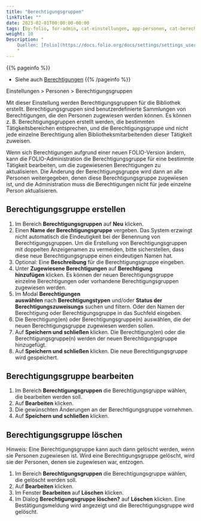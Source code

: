 ```yaml
---
title: "Berechtigungsgruppen"
linkTitle: ""
date: 2023-02-01T00:00:00-00:00
tags: [by-folio, for-admin, cat-einstellungen, app-personen, cat-berechtigungen]
weight: 10
Description: "
    Quellen: [Folio](https://docs.folio.org/docs/settings/settings_users/settings_users/#settings--users--permission-sets) & [GBV](https://info.gbv.de/display/FOLIOGBVEXTERN/Einstellungen+%28Personen%29%3A+Berechtigungsgruppen)
    "
---
```


{{% pageinfo %}}
* Siehe auch [Berechtigungen](https://info.gbv.de/display/FOLIOGBVEXTERN/Berechtigungen)
{{% /pageinfo %}}

Einstellungen > Personen > Berechtigungsgruppen

Mit dieser Einstellung werden Berechtigungsgruppen für die Bibliothek erstellt. Berechtigungsgruppen sind benutzerdefinierte Sammlungen von Berechtigungen, die den Personen zugewiesen werden können. Es können z. B. Berechtigungsgruppen erstellt werden, die bestimmten Tätigkeitsbereichen entsprechen, und die Berechtigungsgruppe und nicht jede einzelne Berechtigung allen Bibliotheksmitarbeitenden dieser Tätigkeit zuweisen.

Wenn sich Berechtigungen aufgrund einer neuen FOLIO-Version ändern, kann die FOLIO-Administration die Berechtigungsgruppe für eine bestimmte Tätigkeit bearbeiten, um die zugewiesenen Berechtigungen zu aktualisieren. Die Änderung der Berechtigungsgruppe wird dann an alle Personen weitergegeben, denen diese Berechtigungsgruppe zugewiesen ist, und die Administration muss die Berechtigungen nicht für jede einzelne Person aktualisieren.

## Berechtigungsgruppe erstellen

1.  Im Bereich **Berechtigungsgruppen** auf **Neu** klicken.
2.  Einen **Name der Berechtigungsgruppe** vergeben. Das System erzwingt nicht automatisch die Eindeutigkeit bei der Benennung von Berechtigungsgruppen. Um die Erstellung von Berechtigungsgruppen mit doppelten Anzeigenamen zu vermeiden, bitte sicherstellen, dass diese neue Berechtigungsgruppe einen eindeutigen Namen hat.
3.  Optional: Eine **Beschreibung** für die Berechtigungsgruppe eingeben.
4.  Unter **Zugewiesene Berechtigungen** auf **Berechtigung hinzufügen** klicken. Es können der neuen Berechtigungsgruppe einzelne Berechtigungen oder vorhandene Berechtigungsgruppen zugewiesen werden.
5.  Im Modal **Berechtigungen auswählen** nach **Berechtigungstypen** und/oder **Status der Berechtigungszuweisungs** suchen und filtern. Oder den Namen der Berechtigung oder Berechtigungsgruppe in das Suchfeld eingeben.
6.  Die Berechtigung(en) oder Berechtigungsgruppe(n) auswählen, die der neuen Berechtigungsgruppe zugewiesen werden sollen.
7.  Auf **Speichern und schließen** klicken. Die Berechtigung(en) oder die Berechtigungsgruppe(n) werden der neuen Berechtigungsgruppe hinzugefügt.
8.  Auf **Speichern und schließen** klicken. Die neue Berechtigungsgruppe wird gespeichert.

## Berechtigungsgruppe bearbeiten

1.  Im Bereich **Berechtigungsgruppen** die Berechtigungsgruppe wählen, die bearbeiten werden soll.
2.  Auf **Bearbeiten** klicken.
3.  Die gewünschten Änderungen an der Berechtigungsgruppe vornehmen.
4.  Auf **Speichern und schließen** klicken.

## Berechtigungsgruppe löschen

Hinweis: Eine Berechtigungsgruppe kann auch dann gelöscht werden, wenn sie Personen zugewiesen ist. Wird eine Berechtigungsgruppe gelöscht, wird sie der Personen, denen sie zugewiesen war, entzogen.

1.  Im Bereich **Berechtigungsgruppen** die Berechtigungsgruppe wählen, die gelöscht werden soll.
2.  Auf **Bearbeiten** klicken.
3.  Im Fenster **Bearbeiten** auf **Löschen** klicken.
4.  Im Dialog **Berechtigungsgruppe löschen?** auf **Löschen** klicken. Eine Bestätigungsmeldung wird angezeigt und die Berechtigungsgruppe wird gelöscht.
